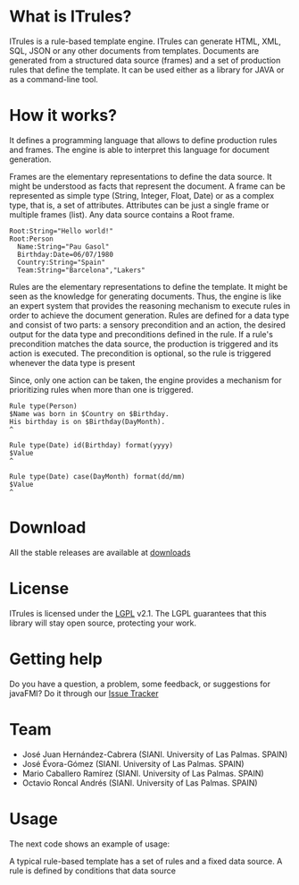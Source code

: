 # What is ITrules? #
ITrules is a rule-based template engine. ITrules can generate HTML, XML, SQL, JSON or any other documents from templates. Documents are generated from a structured data source (frames) and a set of production rules that define the template. It can be used either as a library for JAVA or as a command-line tool. 

# How it works? #
It defines a programming language that allows to define production rules and frames. The engine is able to interpret this language for document generation.

Frames are the elementary representations to define the data source. It might be understood as facts that represent the document. A frame can be represented as simple type (String, Integer, Float, Date) or as a complex type, that is, a set of attributes. Attributes can be just a single frame or multiple frames (list). Any data source contains a Root frame.

```
Root:String="Hello world!"
Root:Person
  Name:String="Pau Gasol"
  Birthday:Date=06/07/1980
  Country:String="Spain"
  Team:String="Barcelona","Lakers"
```

Rules are the elementary representations to define the template. It might be seen as the knowledge for generating documents. Thus, the engine is like an expert system that provides the reasoning mechanism to execute rules in order to achieve the document generation. Rules are defined for a data type and consist of two parts: a sensory precondition and an action, the desired output for the data type and preconditions defined in the rule. If a rule's precondition matches the data source, the production is triggered and its action is executed. The precondition is optional, so the rule is triggered whenever the data type is present

Since, only one action can be taken, the engine provides a mechanism for prioritizing rules when more than one is triggered. 

```
Rule type(Person)
$Name was born in $Country on $Birthday.
His birthday is on $Birthday(DayMonth).
^

Rule type(Date) id(Birthday) format(yyyy)
$Value
^

Rule type(Date) case(DayMonth) format(dd/mm)
$Value
^
```


# Download #
All the stable releases are available at [downloads](http://bitbucket.org/siani/itrules/downloads)

# License #
ITrules is licensed under the [LGPL](http://www.gnu.org/licenses/lgpl.html) v2.1. The LGPL guarantees that this library will stay open source, protecting your work.

# Getting help #
Do you have a question, a problem, some feedback, or suggestions for javaFMI?
Do it through our [Issue Tracker](http://bitbucket.org/siani/itrules/issues)

# Team #
* José Juan Hernández-Cabrera (SIANI. University of Las Palmas. SPAIN)
* José Évora-Gómez (SIANI. University of Las Palmas. SPAIN)
* Mario Caballero Ramírez (SIANI. University of Las Palmas. SPAIN)
* Octavio Roncal Andrés (SIANI. University of Las Palmas. SPAIN)

# Usage #
The next code shows an example of usage:

A typical rule-based template has a set of rules and a fixed data source. A rule is defined by conditions that data source